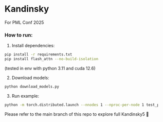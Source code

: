 # Kandinsky 
For PML Conf 2025

### How to run:
1) Install dependencies: 
```sh
pip install -r requirements.txt
pip install flash_attn --no-build-isolation
```
(tested in env with python 3.11 and cuda 12.6)

2) Download models:
```sh
python download_models.py
```

3) Run example:
```sh
python -m torch.distributed.launch --nnodes 1 --nproc-per-node 1 test_pml.py --path "./test1.mp4"
```


Please refer to the main branch of this repo to explore full Kandinsky5 🚀
